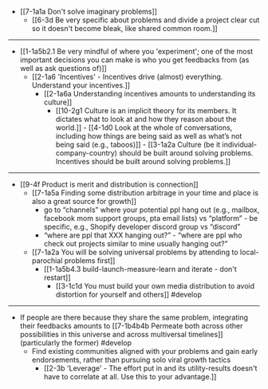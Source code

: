 - [[7-1a1a Don't solve imaginary problems]]
  - [[6-3d Be very specific about problems and divide a project clear cut so it doesn't become bleak, like shared common room.]]
---
- [[1-1a5b2.1 Be very mindful of where you 'experiment'; one of the most important decisions you can make is who you get feedbacks from (as well as ask questions of)]]
  - [[2-1a6 'Incentives' - Incentives drive (almost) everything. Understand your incentives.]]
    - [[2-1a6a Understanding incentives amounts to understanding its culture]]
      - [[10-2g1 Culture is an implicit theory for its members. It dictates what to look at and how they reason about the world.]]
				- [[4-1d0 Look at the whole of conversations, including how things are being said as well as what’s not being said (e.g., taboos)]]
					- [[3-1a2a Culture (be it individual-company-country) should be built around solving problems. Incentives should be built around solving problems.]]
---
- [[9-4f Product is merit and distribution is connection]]
  - [[7-1a5a Finding some distribution arbitrage in your time and place is also a great source for growth]]
    - go to “channels” where your potential ppl hang out (e.g., mailbox, facebook mom support groups, pta email lists) vs “platform” - be specific, e.g., Shopify developer discord group vs “discord”
    - “where are ppl that XXX hanging out?” - “where are ppl who check out projects similar to mine usually hanging out?”
  - [[7-1a2a You will be solving universal problems by attending to local-parochial problems first]]
    - [[1-1a5b4.3 build-launch-measure-learn and iterate - don't restart]]
      - [[3-1c1d You must build your own media distribution to avoid distortion for yourself and others]] #develop 
---
- If people are there because they share the same problem, integrating their feedbacks amounts to [[7-1b4b4b Permeate both across other possibilities in this universe and across multiversal timelines]] (particularly the former) #develop 
  - Find existing communities aligned with your problems and gain early endorsements, rather than pursuing solo viral growth tactics
    - [[2-3b 'Leverage' - The effort put in and its utility-results doesn't have to correlate at all. Use this to your advantage.]]